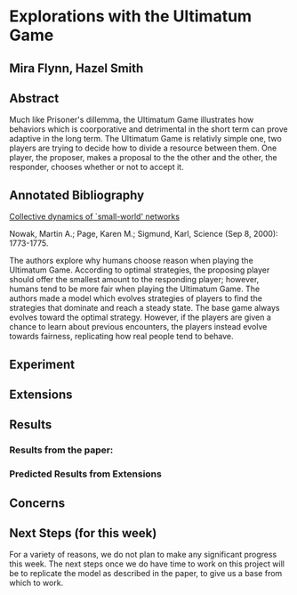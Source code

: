 # Explorations with the Ultimatum Game
## Mira Flynn, Hazel Smith

## Abstract
Much like Prisoner's dillemma, the Ultimatum Game illustrates how behaviors which is coorporative and detrimental in the short term can prove adaptive in the long term. The Ultimatum Game is relativly simple one, two players are trying to decide how to divide a resource between them. One player, the proposer, makes a proposal to the the other and the other, the responder, chooses whether or not to accept it. 

## Annotated Bibliography

[Collective dynamics of `small-world' networks](../Original_Paper.pdf)

Nowak, Martin A.; Page, Karen M.; Sigmund, Karl, Science (Sep 8, 2000): 1773-1775. 

The authors explore why humans choose reason when playing the Ultimatum Game. According to optimal strategies, the proposing player should offer the smallest amount to the responding player; however, humans tend to be more fair when playing the Ultimatum Game. The authors made a model which evolves strategies of players to find the strategies that dominate and reach a steady state. The base game always evolves toward the optimal strategy. However, if the players are given a chance to learn about previous encounters, the players instead evolve towards fairness, replicating how real people tend to behave.


## Experiment

## Extensions


## Results
### Results from the paper:



### Predicted Results from Extensions


## Concerns


## Next Steps (for this week)

For a variety of reasons, we do not plan to make any significant progress this week. The next steps once we do have time to work on this project will be to replicate the model as described in the paper, to give us a base from which to work. 



